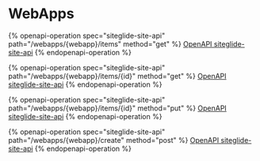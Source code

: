 # WebApps

{% openapi-operation spec="siteglide-site-api" path="/webapps/{webapp}/items" method="get" %}
[OpenAPI siteglide-site-api](https://api.siteglide.co.uk/docs-spec.json)
{% endopenapi-operation %}

{% openapi-operation spec="siteglide-site-api" path="/webapps/{webapp}/items/{id}" method="get" %}
[OpenAPI siteglide-site-api](https://api.siteglide.co.uk/docs-spec.json)
{% endopenapi-operation %}

{% openapi-operation spec="siteglide-site-api" path="/webapps/{webapp}/items/{id}" method="put" %}
[OpenAPI siteglide-site-api](https://api.siteglide.co.uk/docs-spec.json)
{% endopenapi-operation %}

{% openapi-operation spec="siteglide-site-api" path="/webapps/{webapp}/create" method="post" %}
[OpenAPI siteglide-site-api](https://api.siteglide.co.uk/docs-spec.json)
{% endopenapi-operation %}
